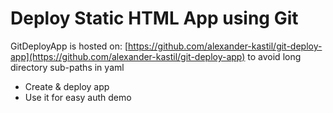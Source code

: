 # Deploy Static HTML App using Git

GitDeployApp is hosted on: [https://github.com/alexander-kastil/git-deploy-app](https://github.com/alexander-kastil/git-deploy-app) to avoid long directory sub-paths in yaml

- Create & deploy app
- Use it for easy auth demo
